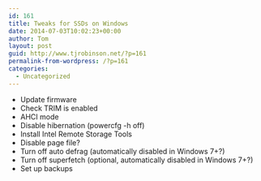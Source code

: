 ```yaml
---
id: 161
title: Tweaks for SSDs on Windows
date: 2014-07-03T10:02:23+00:00
author: Tom
layout: post
guid: http://www.tjrobinson.net/?p=161
permalink-from-wordpress: /?p=161
categories:
  - Uncategorized
---
```

  * Update firmware
  * Check TRIM is enabled
  * AHCI mode
  * Disable hibernation (powercfg -h off)
  * Install Intel Remote Storage Tools
  * Disable page file?
  * Turn off auto defrag (automatically disabled in Windows 7+?)
  * Turn off superfetch (optional, automatically disabled in Windows 7+?)
  * Set up backups